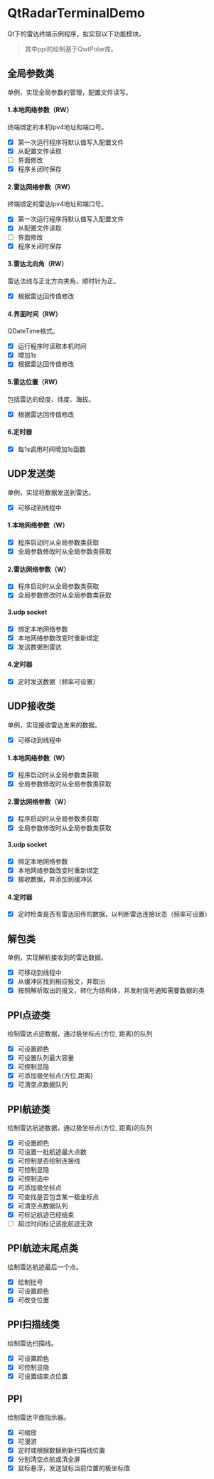 # QtRadarTerminalDemo
Qt下的雷达终端示例程序，拟实现以下功能模块。
> 其中ppi的绘制基于QwtPolar库。

## 全局参数类
单例，实现全局参数的管理，配置文件读写。
#### 1.本地网络参数（RW）
终端绑定的本机Ipv4地址和端口号。
* [x] 第一次运行程序将默认值写入配置文件
* [x] 从配置文件读取
* [ ] 界面修改
* [x] 程序关闭时保存
#### 2.雷达网络参数（RW）
终端绑定的雷达Ipv4地址和端口号。
* [x] 第一次运行程序将默认值写入配置文件
* [x] 从配置文件读取
* [ ] 界面修改
* [x] 程序关闭时保存
#### 3.雷达北向角（RW）
雷达法线与正北方向夹角，顺时针为正。
* [x] 根据雷达回传值修改
#### 4.界面时间（RW）
QDateTime格式。
* [x] 运行程序时读取本机时间
* [x] 增加1s
* [x] 根据雷达回传值修改
#### 5.雷达位置（RW）
包括雷达的经度、纬度、海拔。
* [x] 根据雷达回传值修改
#### 6.定时器
* [x] 每1s调用时间增加1s函数

## UDP发送类
单例，实现将数据发送到雷达。
* [x] 可移动到线程中
#### 1.本地网络参数（W）
* [x] 程序启动时从全局参数类获取
* [x] 全局参数修改时从全局参数类获取
#### 2.雷达网络参数（W）
* [x] 程序启动时从全局参数类获取
* [x] 全局参数修改时从全局参数类获取
#### 3.udp socket
* [x] 绑定本地网络参数
* [x] 本地网络参数改变时重新绑定
* [x] 发送数据到雷达
#### 4.定时器
* [x] 定时发送数据（频率可设置）

## UDP接收类
单例，实现接收雷达发来的数据。
* [x] 可移动到线程中
#### 1.本地网络参数（W）
* [x] 程序启动时从全局参数类获取
* [x] 全局参数修改时从全局参数类获取
#### 2.雷达网络参数（W）
* [x] 程序启动时从全局参数类获取
* [x] 全局参数修改时从全局参数类获取
#### 3.udp socket
* [x] 绑定本地网络参数
* [x] 本地网络参数改变时重新绑定
* [x] 接收数据，并添加到缓冲区
#### 4.定时器
* [x] 定时检查是否有雷达回传的数据，以判断雷达连接状态（频率可设置）

## 解包类
单例，实现解析接收到的雷达数据。
* [x] 可移动到线程中
* [x] 从缓冲区找到相应报文，并取出
* [x] 按照解析取出的报文，转化为结构体，并发射信号通知需要数据的类

## PPI点迹类
绘制雷达点迹数据，通过极坐标点(方位, 距离)的队列
* [x] 可设置颜色
* [x] 可设置队列最大容量
* [x] 可控制显隐
* [x] 可添加极坐标点(方位,距离)
* [x] 可清空点数据队列

## PPI航迹类
绘制雷达航迹数据，通过极坐标点(方位, 距离)的队列
* [x] 可设置颜色
* [x] 可设置一批航迹最大点数
* [x] 可控制是否绘制连接线
* [x] 可控制显隐
* [x] 可控制选中
* [x] 可添加极坐标点
* [x] 可查找是否包含某一极坐标点
* [x] 可清空点数据队列
* [x] 可标记航迹已经结束
* [ ] 超过时间标记该批航迹无效

## PPI航迹末尾点类
绘制雷达航迹最后一个点。
* [x] 绘制批号
* [x] 可设置颜色
* [x] 可改变位置

## PPI扫描线类
绘制雷达扫描线。
* [x] 可设置颜色
* [x] 可控制显隐
* [x] 可设置结束点位置

## PPI
绘制雷达平面指示器。
* [x] 可缩放
* [x] 可漫游
* [x] 定时或根据数据刷新扫描线位置
* [x] 分别清空点航或清全屏
* [x] 鼠标悬浮，发送鼠标当前位置的极坐标值